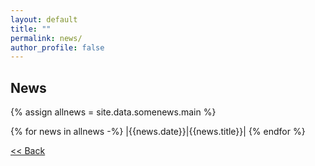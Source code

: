 ```yaml
---
layout: default
title: ""
permalink: news/
author_profile: false
---
```


## News
{% assign allnews = site.data.somenews.main %}

{% for news in allnews -%}
|{{news.date}}|{{news.title}}|
{% endfor %}

[ << Back](https://priyanka-mondal.github.io/)
